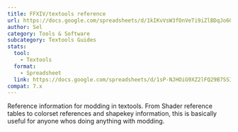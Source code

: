 ```yaml
---
title: FFXIV/textools reference
url: https://docs.google.com/spreadsheets/d/1kIKvVsW3fOnVeTi9iZlBDqJo6GWVn6K6BCUIRldEjhw/edit#gid=1284957358
author: Sel
category: Tools & Software
subcategory: Textools Guides
stats:
  tool:
    - Textools
  format:
    - Spreadsheet
  link: https://docs.google.com/spreadsheets/d/1sP-NJHOiG9XZ2lFQ29B7SSITJrsaipflIlMKs1JDSwQ/edit?usp=drive_link
compat: 7.x
---
```

Reference information for modding in textools. From Shader reference tables to colorset references and shapekey information, this is basically useful for anyone whos doing anything with modding.